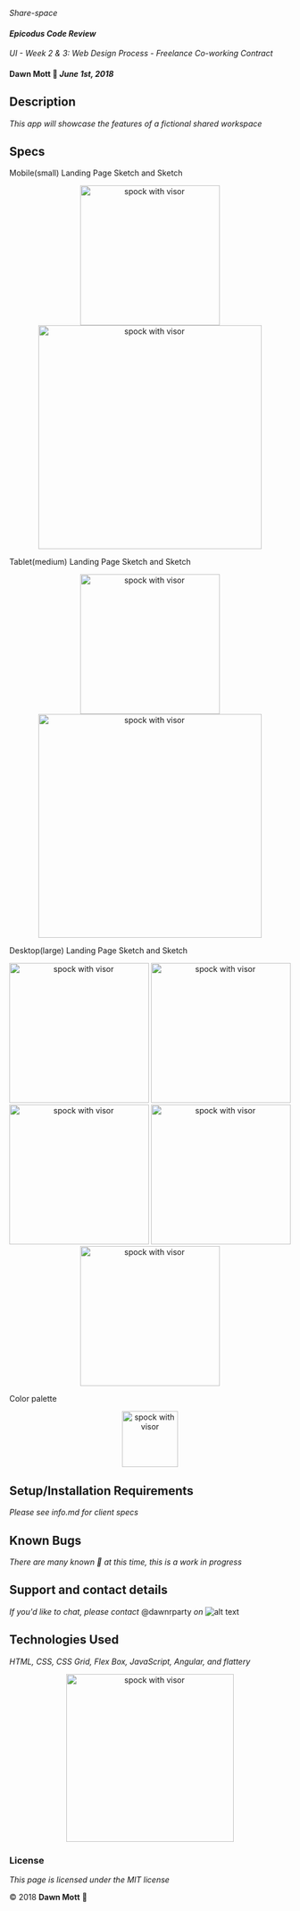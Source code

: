 <!-- Twitter icon from https://github.com/carlsednaoui/gitsocial -->
[1.1]: http://i.imgur.com/tXSoThF.png (twitter icon with padding)
_Share-space_

#### _Epicodus Code Review_
_UI - Week 2 &amp; 3: Web Design Process - Freelance Co-working Contract_

#### **Dawn Mott** :sunrise_over_mountains: _June 1st, 2018_

## Description

_This app will showcase the features of a fictional shared workspace_


## Specs
Mobile(small) Landing Page Sketch and Sketch
  <div style="text-align:center">
  <img src="./img/sharespace-sketch-mobile.jpg" alt="spock with visor" width="250">
  <img src="./img/sharespace-mobile-sketch.png" alt="spock with visor" width="400">
  </div>

Tablet(medium) Landing Page Sketch and Sketch
    <div style="text-align:center">
    <img src="./img/sharespace-sketch-tablet.jpg" alt="spock with visor" width="250">
    <img src="./img/sharespace-tablet-view.png" alt="spock with visor" width="400"></div>


Desktop(large) Landing Page Sketch and Sketch
    <div style="text-align:center">
      <img src="./img/sharespace-sketch-desktop1.jpg" alt="spock with visor" width="250">
      <img src="./img/sharespace-desktop2.jpg" alt="spock with visor" width="250">
      <br>
      <img src="./img/share-desktop1.png" alt="spock with visor" width="250">
      <img src="./img/share-desktop2.png" alt="spock with visor" width="250">
      <img src="./img/share-desktop3.png" alt="spock with visor" width="250">
    </div>

Color palette
  <div style="text-align:center"><img src="./img/colors.png" alt="spock with visor" width="100"></div>


## Setup/Installation Requirements
_Please see info.md for client specs_


## Known Bugs

_There are many known :bug: at this time, this is a work in progress_

## Support and contact details

_If you'd like to chat, please contact_ @dawnrparty _on_ ![alt text][1.1]

## Technologies Used

_HTML, CSS, CSS Grid, Flex Box, JavaScript, Angular, and flattery_

<div style="text-align:center"><img src="https://i.gifer.com/HysY.gif" alt="spock with visor" width="300"></div>

### License

*This page is licensed under the MIT license*

&copy; 2018 **Dawn Mott** :sunrise_over_mountains:
